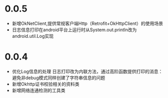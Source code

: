 # 0.0.5

- 新增OkNetClient,提供常规客户端Http（Retrofit+OkHttpClient）的使用场景
- 日志信息打印在android平台上运行时从System.out.println改为android.util.Log实现

# 0.0.4

- 优化Log信息的处理 日志打印改为内联方法，通过高阶函数提供打印的消息：避免非debug模式同样创建了字符串信息的问题
- 新增Okhttp证书校验相关的资料类
- 新增网络连通检测的工具类